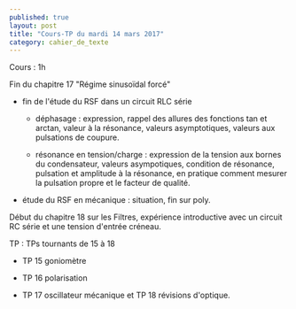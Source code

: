 ```yaml
---
published: true
layout: post
title: "Cours-TP du mardi 14 mars 2017"
category: cahier_de_texte
---
```

Cours : 1h

Fin du chapitre 17 "Régime sinusoïdal forcé"

- fin de l'étude du RSF dans un circuit RLC série

  - déphasage : expression, rappel des allures des fonctions tan et arctan, valeur à la résonance, valeurs asymptotiques, valeurs aux pulsations de coupure.

  - résonance en tension/charge : expression de la tension aux bornes du condensateur, valeurs asympotiques, condition de résonance, pulsation et amplitude à la résonance, en pratique comment mesurer la pulsation propre et le facteur de qualité.


- étude du RSF en mécanique : situation, fin sur poly.

Début du chapitre 18 sur les Filtres, expérience introductive avec un circuit RC série et une tension d'entrée créneau.

TP : TPs tournants de 15 à 18

- TP 15 goniomètre

- TP 16 polarisation

- TP 17 oscillateur mécanique et TP 18 révisions d'optique.
